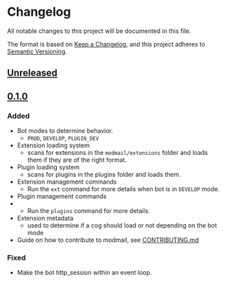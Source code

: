 # Changelog

All notable changes to this project will be documented in this file.

The format is based on [Keep a Changelog](https://keepachangelog.com/en/1.0.0/),
and this project adheres to [Semantic Versioning](https://semver.org/spec/v2.0.0.html).

## [Unreleased]

## [0.1.0]

### Added

- Bot modes to determine behavior.
  - `PROD`, `DEVELOP`, `PLUGIN_DEV`
- Extension loading system
  - scans for extensions in the `modmail/extensions` folder and loads them if they are of the right format.
- Plugin loading system
  - scans for plugins in the plugins folder and loads them.
- Extension management commands
  - Run the `ext` command for more details when bot is in `DEVELOP` mode.
- Plugin management commands
- - Run the `plugins` command for more details.
- Extension metadata
  - used to determine if a cog should load or not depending on the bot mode
- Guide on how to contribute to modmail, see [CONTRIBUTING.md](./CONTRIBUTING.md)

### Fixed

- Make the bot http_session within an event loop.

[0.1.0]: https://github.com/discord-modmail/modmail/releases/tag/v0.1.0
[unreleased]: https://github.com/discord-modmail/modmail/compare/v0.1.0...main
